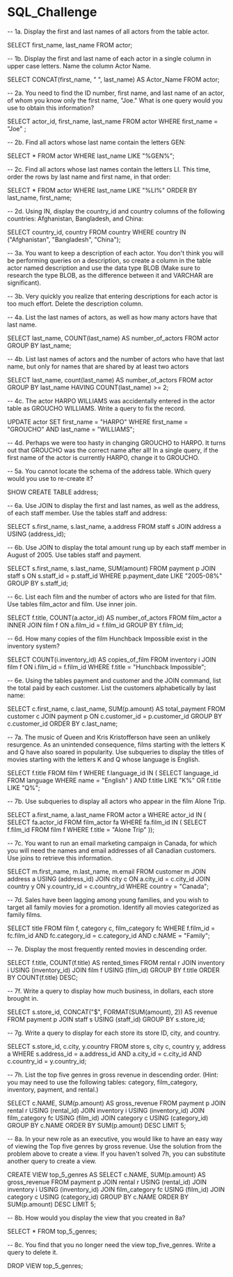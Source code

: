 # SQL_Challenge

-- 1a. Display the first and last names of all actors from the table actor.

SELECT first_name, last_name
FROM actor;

-- 1b. Display the first and last name of each actor in a single column in upper case letters. Name the column Actor Name.

SELECT CONCAT(first_name, " ", last_name) AS Actor_Name
FROM actor;

-- 2a. You need to find the ID number, first name, and last name of an actor, of whom you know only the first name, "Joe." What is one query would you use to obtain this information?

SELECT actor_id, first_name, last_name FROM actor 
WHERE first_name = "Joe" ;

-- 2b. Find all actors whose last name contain the letters GEN:

SELECT * FROM actor 
WHERE last_name LIKE "%GEN%";

-- 2c. Find all actors whose last names contain the letters LI. This time, order the rows by last name and first name, in that order:

SELECT * FROM actor 
WHERE last_name LIKE "%LI%" 
ORDER BY last_name, first_name;

-- 2d. Using IN, display the country_id and country columns of the following countries: Afghanistan, Bangladesh, and China:

SELECT country_id, country FROM country 
WHERE country IN ("Afghanistan", "Bangladesh", "China");

-- 3a. You want to keep a description of each actor. You don't think you will be performing queries on a description, so create a column in the table actor named description and use the data type BLOB (Make sure to research the type BLOB, as the difference between it and VARCHAR are significant).


-- 3b. Very quickly you realize that entering descriptions for each actor is too much effort. Delete the description column.


-- 4a. List the last names of actors, as well as how many actors have that last name.

SELECT last_name,
	COUNT(last_name) AS number_of_actors 
	FROM actor 
	GROUP BY last_name;

-- 4b. List last names of actors and the number of actors who have that last name, but only for names that are shared by at least two actors

SELECT last_name, count(last_name) AS number_of_actors 
	FROM actor 
	GROUP BY last_name HAVING COUNT(last_name) >= 2;

-- 4c. The actor HARPO WILLIAMS was accidentally entered in the actor table as GROUCHO WILLIAMS. Write a query to fix the record.

UPDATE actor SET first_name = "HARPO" 
WHERE first_name = "GROUCHO" AND last_name = "WILLIAMS";

-- 4d. Perhaps we were too hasty in changing GROUCHO to HARPO. It turns out that GROUCHO was the correct name after all! In a single query, if the first name of the actor is currently HARPO, change it to GROUCHO.



-- 5a. You cannot locate the schema of the address table. Which query would you use to re-create it?

SHOW CREATE TABLE address;

-- 6a. Use JOIN to display the first and last names, as well as the address, of each staff member. Use the tables staff and address:

SELECT s.first_name, s.last_name, a.address 
	FROM staff s
	JOIN address a USING (address_id);

-- 6b. Use JOIN to display the total amount rung up by each staff member in August of 2005. Use tables staff and payment.

SELECT s.first_name, s.last_name, SUM(amount) 
	FROM payment p
	JOIN staff s
	ON s.staff_id = p.staff_id
	WHERE p.payment_date LIKE  "2005-08%"
	GROUP BY s.staff_id;

-- 6c. List each film and the number of actors who are listed for that film. Use tables film_actor and film. Use inner join.

SELECT f.title, COUNT(a.actor_id) AS number_of_actors 
	FROM film_actor a
	INNER JOIN film f
	ON a.film_id = f.film_id
	GROUP BY f.film_id;

-- 6d. How many copies of the film Hunchback Impossible exist in the inventory system?

SELECT COUNT(i.inventory_id) AS copies_of_film 
	FROM inventory i
	JOIN film f
	ON i.film_id = f.film_id
	WHERE f.title = "Hunchback Impossible";

-- 6e. Using the tables payment and customer and the JOIN command, list the total paid by each customer. List the customers alphabetically by last name:

SELECT c.first_name, c.last_name, SUM(p.amount) AS total_payment 
	FROM customer c
	JOIN payment p
	ON c.customer_id = p.customer_id
	GROUP BY c.customer_id
	ORDER BY c.last_name;

-- 7a. The music of Queen and Kris Kristofferson have seen an unlikely resurgence. As an unintended consequence, films starting with the letters K and Q have also soared in popularity. Use subqueries to display the titles of movies starting with the letters K and Q whose language is English.

SELECT f.title 
FROM film f
WHERE f.language_id IN
(
SELECT language_id FROM language
WHERE name = "English"
)
AND f.title LIKE "K%" OR f.title LIKE "Q%";

-- 7b. Use subqueries to display all actors who appear in the film Alone Trip.

SELECT a.first_name, a.last_name 
	FROM actor a
	WHERE actor_id IN
(
SELECT fa.actor_id 
	FROM film_actor fa
	WHERE fa.film_id IN
(
SELECT f.film_id 
	FROM film f
	WHERE f.title = "Alone Trip"
));

-- 7c. You want to run an email marketing campaign in Canada, for which you will need the names and email addresses of all Canadian customers. Use joins to retrieve this information.

SELECT m.first_name, m.last_name, m.email 
	FROM customer m
	JOIN address a USING (address_id)
	JOIN city c ON a.city_id = c.city_id
	JOIN country y ON y.country_id = c.country_id
	WHERE country = "Canada";

-- 7d. Sales have been lagging among young families, and you wish to target all family movies for a promotion. Identify all movies categorized as family films.

SELECT title 
	FROM film f, category c, film_category fc
	WHERE  f.film_id = fc.film_id
	AND fc.category_id = c.category_id
	AND c.NAME = "Family";

-- 7e. Display the most frequently rented movies in descending order.

SELECT f.title, COUNT(f.title) AS rented_times 
	FROM rental r
	JOIN inventory i USING (inventory_id)
	JOIN film f USING (film_id)
	GROUP BY f.title
	ORDER BY COUNT(f.title) DESC;

-- 7f. Write a query to display how much business, in dollars, each store brought in.

SELECT s.store_id, CONCAT("$", FORMAT(SUM(amount), 2)) AS revenue 
	FROM payment p
	JOIN staff s USING (staff_id)
	GROUP BY s.store_id;

-- 7g. Write a query to display for each store its store ID, city, and country.

SELECT s.store_id, c.city, y.country 
	FROM store s, city c, country y, address a
	WHERE s.address_id = a.address_id
	AND a.city_id = c.city_id
	AND c.country_id = y.country_id;

-- 7h. List the top five genres in gross revenue in descending order. (Hint: you may need to use the following tables: category, film_category, inventory, payment, and rental.)

SELECT c.NAME, SUM(p.amount) AS gross_revenue 
	FROM payment p 
	JOIN rental r USING (rental_id)
	JOIN inventory i USING (inventory_id)
	JOIN film_category fc USING (film_id)
	JOIN category c USING (category_id)
	GROUP BY c.NAME
	ORDER BY SUM(p.amount) DESC LIMIT 5;

-- 8a. In your new role as an executive, you would like to have an easy way of viewing the Top five genres by gross revenue. Use the solution from the problem above to create a view. If you haven't solved 7h, you can substitute another query to create a view.

CREATE VIEW top_5_genres AS 
	SELECT c.NAME, SUM(p.amount) AS gross_revenue 
	FROM payment p 
	JOIN rental r USING (rental_id)
	JOIN inventory i USING (inventory_id)
	JOIN film_category fc USING (film_id)
	JOIN category c USING (category_id)
	GROUP BY c.NAME
	ORDER BY SUM(p.amount) DESC LIMIT 5;

-- 8b. How would you display the view that you created in 8a?

SELECT * FROM top_5_genres;

-- 8c. You find that you no longer need the view top_five_genres. Write a query to delete it.

DROP VIEW top_5_genres;
